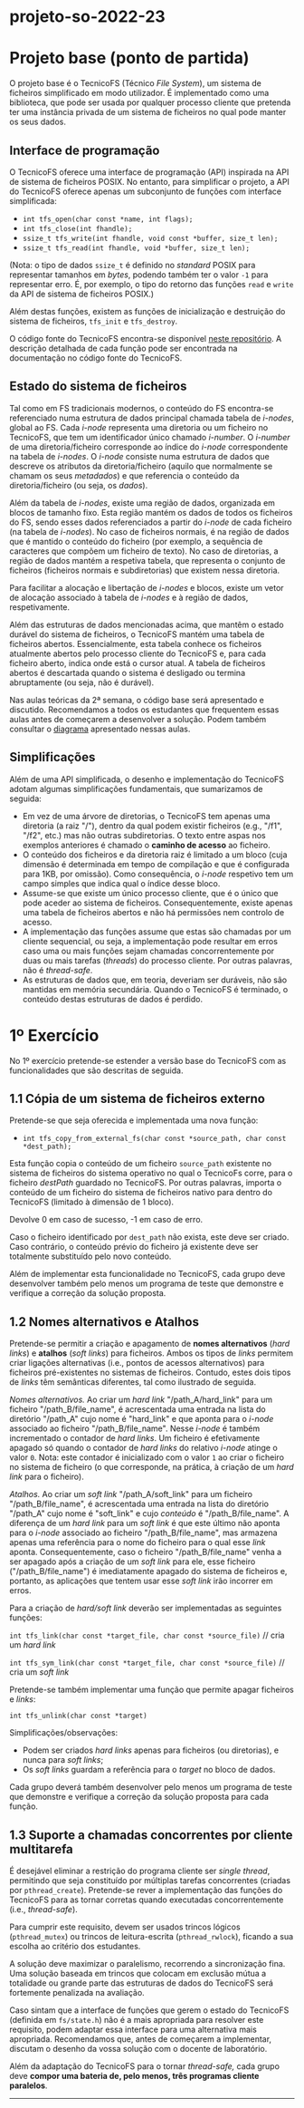 # projeto-so-2022-23

# Projeto base (ponto de partida)

O projeto base é o TecnicoFS (Técnico _File System_), um sistema de ficheiros simplificado em modo utilizador.
É implementado como uma biblioteca, que pode ser usada por qualquer processo cliente que pretenda ter uma instância privada de um sistema de ficheiros no qual pode manter os seus dados.

## Interface de programação

O TecnicoFS oferece uma interface de programação (API) inspirada na API de sistema de ficheiros POSIX.
No entanto, para simplificar o projeto, a API do TecnicoFS oferece apenas um subconjunto de funções com interface simplificada:

- `int tfs_open(char const *name, int flags);`
- `int tfs_close(int fhandle);`
- `ssize_t tfs_write(int fhandle, void const *buffer, size_t len);`
- `ssize_t tfs_read(int fhandle, void *buffer, size_t len);`

(Nota: o tipo de dados `ssize_t` é definido no _standard_ POSIX para representar tamanhos em _bytes_, podendo também ter o valor `-1` para representar erro.
É, por exemplo, o tipo do retorno das funções `read` e `write` da API de sistema de ficheiros POSIX.)

Além destas funções, existem as funções de inicialização e destruição do sistema de ficheiros, `tfs_init` e `tfs_destroy`.

O código fonte do TecnicoFS encontra-se disponível [neste repositório](https://github.com/tecnico-so/projeto-so-2022-23/tree/ex1).
A descrição detalhada de cada função pode ser encontrada na documentação no código fonte do TecnicoFS.

## Estado do sistema de ficheiros

Tal como em FS tradicionais modernos, o conteúdo do FS encontra-se referenciado numa estrutura de dados principal chamada tabela de _i-nodes_, global ao FS.
Cada _i-node_ representa uma diretoria ou um ficheiro no TecnicoFS, que tem um identificador único chamado _i-number_.
O _i-number_ de uma diretoria/ficheiro corresponde ao índice do _i-node_ correspondente na tabela de _i-nodes_.
O _i-node_ consiste numa estrutura de dados que descreve os atributos da diretoria/ficheiro (aquilo que normalmente se chamam os seus _metadados_) e que referencia o conteúdo da diretoria/ficheiro (ou seja, os _dados_).

Além da tabela de _i-nodes_, existe uma região de dados, organizada em blocos de tamanho fixo.
Esta região mantém os dados de todos os ficheiros do FS, sendo esses dados referenciados a partir do _i-node_ de cada ficheiro (na tabela de _i-nodes_).
No caso de ficheiros normais, é na região de dados que é mantido o conteúdo do ficheiro (por exemplo, a sequência de caracteres que compõem um ficheiro de texto).
No caso de diretorias, a região de dados mantém a respetiva tabela, que representa o conjunto de ficheiros (ficheiros normais e subdiretorias) que existem nessa diretoria.

Para facilitar a alocação e libertação de _i-nodes_ e blocos, existe um vetor de alocação associado à tabela de _i-nodes_ e à região de dados, respetivamente.

Além das estruturas de dados mencionadas acima, que mantêm o estado durável do sistema de ficheiros, o TecnicoFS mantém uma tabela de ficheiros abertos.
Essencialmente, esta tabela conhece os ficheiros atualmente abertos pelo processo cliente do TecnicoFS e, para cada ficheiro aberto, indica onde está o cursor atual.
A tabela de ficheiros abertos é descartada quando o sistema é desligado ou termina abruptamente (ou seja, não é durável).

Nas aulas teóricas da 2ª semana, o código base será apresentado e discutido.
Recomendamos a todos os estudantes que frequentem essas aulas antes de começarem a desenvolver a solução.
Podem também consultar o [diagrama](img/tecnicofs.png) apresentado nessas aulas.

## Simplificações

Além de uma API simplificada, o desenho e implementação do TecnicoFS adotam algumas simplificações fundamentais, que sumarizamos de seguida:

- Em vez de uma árvore de diretorias, o TecnicoFS tem apenas uma diretoria (a raiz "/"), dentro da qual podem existir ficheiros (e.g., "/f1", "/f2", etc.) mas não outras subdiretorias.
O texto entre aspas nos exemplos anteriores é chamado o **caminho de acesso** ao ficheiro.
- O conteúdo dos ficheiros e da diretoria raiz é limitado a um bloco (cuja dimensão é determinada em tempo de compilação e que é configurada para 1KB, por omissão).
Como consequência, o _i-node_ respetivo tem um campo simples que indica qual o índice desse bloco.
- Assume-se que existe um único processo cliente, que é o único que pode aceder ao sistema de ficheiros.
Consequentemente, existe apenas uma tabela de ficheiros abertos e não há permissões nem controlo de acesso.
- A implementação das funções assume que estas são chamadas por um cliente sequencial, ou seja, a implementação pode resultar em erros caso uma ou mais funções sejam chamadas concorrentemente por duas ou mais tarefas (_threads_) do processo cliente.
Por outras palavras, não é _thread-safe_.
- As estruturas de dados que, em teoria, deveriam ser duráveis, não são mantidas em memória secundária.
Quando o TecnicoFS é terminado, o conteúdo destas estruturas de dados é perdido.

# 1º Exercício

No 1º exercício pretende-se estender a versão base do TecnicoFS com as funcionalidades que são descritas de seguida.

## 1.1 Cópia de um sistema de ficheiros externo

Pretende-se que seja oferecida e implementada uma nova função:

- `int tfs_copy_from_external_fs(char const *source_path, char const *dest_path);`

Esta função copia o conteúdo de um ficheiro `source_path` existente no sistema de ficheiros do sistema operativo no qual o TecnicoFs corre, para o ficheiro _destPath_ guardado no TecnicoFS.
Por outras palavras, importa o conteúdo de um ficheiro do sistema de ficheiros nativo para dentro do TecnicoFS (limitado à dimensão de 1 bloco).

Devolve 0 em caso de sucesso, -1 em caso de erro.

Caso o ficheiro identificado por `dest_path` não exista, este deve ser criado.
Caso contrário, o conteúdo prévio do ficheiro já existente deve ser totalmente substituído pelo novo conteúdo.

Além de implementar esta funcionalidade no TecnicoFS, cada grupo deve desenvolver também pelo menos um programa de teste que demonstre e verifique a correção da solução proposta.

## 1.2 Nomes alternativos e Atalhos

Pretende-se permitir a criação e apagamento de **nomes alternativos** (_hard links_) e **atalhos** (_soft links_) para ficheiros.
Ambos os tipos de _links_ permitem criar ligações alternativas (i.e., pontos de acessos alternativos) para ficheiros pré-existentes no sistemas de ficheiros.
Contudo, estes dois tipos de _links_ têm semânticas diferentes, tal como ilustrado de seguida.

_Nomes alternativos._ Ao criar um _hard link_ "/path\_A/hard\_link" para um ficheiro "/path\_B/file\_name", é acrescentada uma entrada na lista do diretório "/path\_A" cujo nome é "hard\_link" e que aponta para o _i-node_ associado ao ficheiro "/path\_B/file\_name".
Nesse _i-node_ é também incrementado o contador de _hard links_.
Um ficheiro é efetivamente apagado só quando o contador de _hard links_ do relativo _i-node_ atinge o valor `0`.
Nota: este contador é inicializado com o valor `1` ao criar o ficheiro no sistema de ficheiro (o que corresponde, na prática, à criação de um _hard link_ para o ficheiro).

_Atalhos._ Ao criar um _soft link_ "/path\_A/soft\_link" para um ficheiro "/path\_B/file\_name", é acrescentada uma entrada na lista do diretório "/path\_A" cujo nome é "soft\_link" e cujo _conteúdo_ é "/path\_B/file\_name".
A diferença de um _hard link_ para um _soft link_ é que este último não aponta para o _i-node_ associado ao ficheiro "/path\_B/file\_name", mas armazena apenas uma referência para o nome do ficheiro para o qual esse _link_ aponta.
Consequentemente, caso o ficheiro "/path\_B/file\_name" venha a ser apagado após a criação de um _soft link_ para ele, esse ficheiro ("/path\_B/file\_name") é imediatamente apagado do sistema de ficheiros e, portanto, as aplicações que tentem usar esse _soft link_ irão incorrer em erros.

Para a criação de _hard/soft link_ deverão ser implementadas as seguintes funções:

`int tfs_link(char const *target_file, char const *source_file)` // cria um _hard link_

`int tfs_sym_link(char const *target_file, char const *source_file)` // cria um _soft link_

Pretende-se também implementar uma função que permite apagar ficheiros e _links_:

`int tfs_unlink(char const *target)`

Simplificações/observações:

- Podem ser criados _hard links_ apenas para ficheiros (ou diretorias), e nunca para _soft links_;
- Os _soft links_ guardam a referência para o _target_ no bloco de dados.

Cada grupo deverá também desenvolver pelo menos um programa de teste que demonstre e verifique a correção da solução proposta para cada função.

## 1.3 Suporte a chamadas concorrentes por cliente multitarefa

É desejável eliminar a restrição do programa cliente ser _single thread_, permitindo que seja constituído por múltiplas tarefas concorrentes (criadas por `pthread_create`). Pretende-se rever a implementação das funções do TecnicoFS para as tornar corretas quando executadas concorrentemente (i.e., _thread-safe_).

Para cumprir este requisito, devem ser usados trincos lógicos (`pthread_mutex`) ou trincos de leitura-escrita (`pthread_rwlock`), ficando a sua escolha ao critério dos estudantes.

A solução deve maximizar o paralelismo, recorrendo a sincronização fina.
Uma solução baseada em trincos que colocam em exclusão mútua a totalidade ou grande parte das estruturas de dados do TecnicoFS será fortemente penalizada na avaliação.

Caso sintam que a interface de funções que gerem o estado do TecnicoFS (definida em `fs/state.h`) não é a mais apropriada para resolver este requisito, podem adaptar essa interface para uma alternativa mais apropriada.
Recomendamos que, antes de começarem a implementar, discutam o desenho da vossa solução com o docente de laboratório.

Além da adaptação do TecnicoFS para o tornar _thread-safe,_ cada grupo deve **compor uma bateria de, pelo menos, três programas cliente paralelos**.

----
